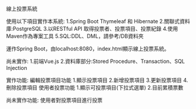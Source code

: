 線上投票系統

使用以下項目實作本系統:
1.Spring Boot Thymeleaf 和 Hibernate
2.關聯式資料庫:PostgreSQL
3.以RESTful API 取得投票者、投票項目、投票紀錄
4.使用Maven作為專案工具
5.SQL:DDL、DML，請參考/DB資料夾

運作Spring Boot，由localhost:8080，index.html顯示線上投票系統。

尚未實作:
1.前端Vue.js
2.資料庫部分:Stored Procedure、Transaction、SQL Injection

實作功能:
編輯投票項目功能 1.顯示投票項目 2.新增投票項目 3.更新投票項目 4.刪除投票項目
使用者投票功能 1.顯示可投票項目(下拉式選單) 2.目前累積票數

尚未實作功能:
使用者對投票項目進行投票